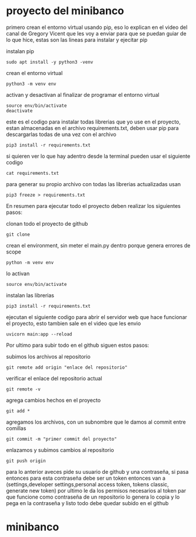 # proyecto del minibanco

primero crean el entorno virtual usando pip, eso lo explican en el video del canal de Gregory Vicent que les voy
a enviar para que se puedan guiar de lo que hice, estas son las lineas para instalar y ejecitar pip

instalan pip
```
sudo apt install -y python3 -venv
```
crean el entorno virtual
```
python3 -m venv env
```
activan y desactivan al finalizar de programar el entorno virtual
```
source env/bin/activate
deactivate
```

este es el codigo para instalar todas librerias que yo use en el proyecto, estan almacenadas en el archivo
requirements.txt, deben usar pip para descargarlas todas de una vez con el archivo
```
pip3 install -r requirements.txt
```
si quieren ver lo que hay adentro desde la terminal pueden usar el siguiente codigo
```
cat requirements.txt
```
para generar su propio archivo con todas las librerias actualizadas usan
```
pip3 freeze > requirements.txt
```

En resumen para ejecutar todo el proyecto deben realizar los siguientes pasos:

clonan todo el proyecto de github
```
git clone
```
crean el environment, sin meter el main.py dentro porque genera errores de scope
```
python -m venv env
```
lo activan
```
source env/bin/activate
```
instalan las librerias
```
pip3 install -r requirements.txt
```
ejecutan el siguiente codigo para abrir el servidor web que hace funcionar el proyecto, esto tambien sale en el video que les envio
```
uvicorn main:app --reload
```

Por ultimo para subir todo en el github siguen estos pasos:

subimos los archivos al repositorio
```
git remote add origin "enlace del repositorio"
```
verificar el enlace del repositorio actual
```
git remote -v
```
agrega cambios hechos en el proyecto
```
git add *
```
agregamos los archivos, con un subnombre que le damos al commit entre comillas
```
git commit -m "primer commit del proyecto"
```
enlazamos y subimos cambios al repositorio
```
git push origin
```
para lo anterior aveces pide su usuario de github y una contraseña, si pasa entonces para esta contraseña debe ser un token
entonces van a (settings,developer settings,personal access token, tokens classic, generate new token)
por ultimo le da los permisos necesarios al token par que funcione como contraseña de un repositorio
lo genera lo copia y lo pega en la contraseña y listo todo debe quedar subido en el github
# minibanco
